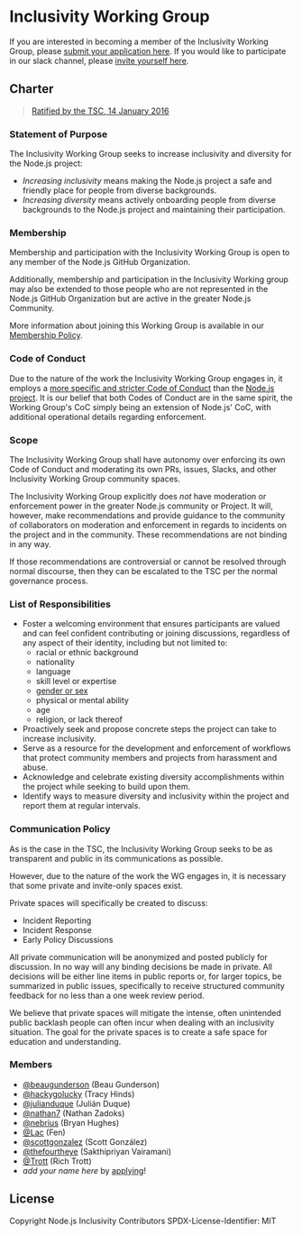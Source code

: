 # Inclusivity Working Group

If you are interested in becoming a member of the Inclusivity Working Group,
please [submit your application here](https://nebrius.typeform.com/to/dsvEs5).
If you would like to participate in our slack channel, please
[invite yourself here](http://node-inclusivity.nebri.us/).

## Charter
> [Ratified by the TSC, 14 January 2016](https://github.com/nodejs/TSC/pull/29#issuecomment-171771185)

### Statement of Purpose

The Inclusivity Working Group seeks to increase inclusivity and diversity
for the Node.js project:
  - *Increasing inclusivity* means making the Node.js project a safe and
    friendly place for people from diverse backgrounds.
  - *Increasing diversity* means actively onboarding people from diverse
    backgrounds to the Node.js project and maintaining their participation.

### Membership

Membership and participation with the Inclusivity Working Group is open
to any member of the Node.js GitHub Organization.

Additionally, membership and participation in the Inclusivity
Working group may also be extended to those people who are not represented
in the Node.js GitHub Organization but are active in the greater Node.js
Community.

More information about joining this Working Group is available in our
[Membership Policy][1].

### Code of Conduct

Due to the nature of the work the Inclusivity Working Group engages in,
it employs a [more specific and stricter Code of Conduct][2] than the
[Node.js project][4]. It is our belief that both Codes of Conduct are in
the same spirit, the Working Group's CoC simply being an extension of
Node.js' CoC, with additional operational details regarding enforcement.

### Scope

The Inclusivity Working Group shall have autonomy over enforcing its own
Code of Conduct and moderating its own PRs, issues, Slacks, and other
Inclusivity Working Group community spaces.

The Inclusivity Working Group explicitly does *not* have moderation or
enforcement power in the greater Node.js community or Project. It will,
however, make recommendations and provide guidance to the community
of collaborators on moderation and enforcement in
regards to incidents on the project and in the community. These
recommendations are not binding in any way.

If those recommendations are controversial or cannot be resolved through
normal discourse, then they can be escalated to the TSC per the normal
governance process.

### List of Responsibilities

* Foster a welcoming environment that ensures participants are valued and can
feel confident contributing or joining discussions, regardless of any aspect of
their identity, including but not limited to:
  - racial or ethnic background
  - nationality
  - language
  - skill level or expertise
  - [gender or sex][3]
  - physical or mental ability
  - age
  - religion, or lack thereof
* Proactively seek and propose concrete steps the project can take to increase
inclusivity.
* Serve as a resource for the development and enforcement of workflows that
protect community members and projects from harassment and abuse.
* Acknowledge and celebrate existing diversity accomplishments within the
project while seeking to build upon them.
* Identify ways to measure diversity and inclusivity within the project and
report them at regular intervals.

### Communication Policy

As is the case in the TSC, the Inclusivity Working Group seeks to be as
transparent and public in its communications as possible.

However, due to the nature of the work the WG engages in, it is necessary
that some private and invite-only spaces exist.

Private spaces will specifically be created to discuss:
- Incident Reporting
- Incident Response
- Early Policy Discussions

All private communication will be anonymized and posted publicly for discussion.
In no way will any binding decisions be made in private. All decisions will be
either line items in public reports or, for larger topics, be summarized in public
issues, specifically to receive structured community feedback for no less than a
one week review period.

We believe that private spaces will mitigate the intense, often unintended public
backlash people can often incur when dealing with an inclusivity situation. The
goal for the private spaces is to create a safe space for education and understanding.

### Members

* [@beaugunderson](https://github.com/beaugunderson) (Beau Gunderson)
* [@hackygolucky](https://github.com/hackygolucky) (Tracy Hinds)
* [@julianduque](https://github.com/julianduque) (Julián Duque)
* [@nathan7](https://github.com/nathan7) (Nathan Zadoks)
* [@nebrius](https://github.com/nebrius) (Bryan Hughes)
* [@Lac](https://github.com/Lac) (Fen)
* [@scottgonzalez](https://github.com/scottgonzalez/) (Scott González)
* [@thefourtheye](https://github.com/thefourtheye) (Sakthipriyan Vairamani)
* [@Trott](https://github.com/Trott) (Rich Trott)
* *add your name here* by [applying](docs/admissions-policy.md)!

[1]: https://github.com/nodejs/inclusivity/blob/master/docs/admissions-policy.md
[2]: https://github.com/nodejs/inclusivity/blob/master/CODE_OF_CONDUCT.md
[3]: http://www.glaad.org/reference/transgender
[4]: https://github.com/nodejs/node/blob/master/CODE_OF_CONDUCT.md

## License

Copyright Node.js Inclusivity Contributors
SPDX-License-Identifier: MIT
